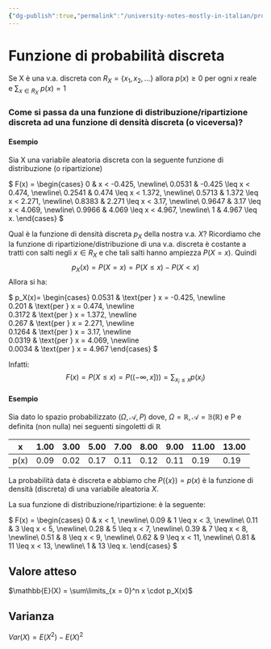 ```yaml
---
{"dg-publish":true,"permalink":"/university-notes-mostly-in-italian/probabilita-e-statistica/teoria/funzione-di-probabilita-discreta/","created":"2023-01-23T01:47:33.581+01:00","updated":"2023-01-23T01:47:33.581+01:00"}
---
```


# Funzione di probabilità discreta
Se X è una v.a. discreta con $R_X = \{x_1, x_2, ...\}$ allora $p(x) \geq 0$ per ogni $x$ reale e $\sum_{x \in R_X} \ p(x) = 1$

### Come si passa da una funzione di distribuzione/ripartizione discreta ad una funzione di densità discreta (o viceversa)?
#### Esempio
Sia X una variabile aleatoria discreta con la seguente funzione di distribuzione (o ripartizione)

$
F(x) = \begin{cases}
0 & x < -0.425, \newline\\
0.0531 &  -0.425  \leq  x < 0.474, \newline\\
0.2541 &  0.474  \leq  x < 1.372, \newline\\
0.5713 &  1.372  \leq  x < 2.271, \newline\\
0.8383 &  2.271  \leq  x < 3.17, \newline\\
0.9647 &  3.17  \leq  x < 4.069, \newline\\
0.9966 &  4.069  \leq  x < 4.967, \newline\\
1 &  4.967  \leq  x.
\end{cases}
$

Qual è la funzione di densità discreta $p_X$ della nostra v.a. $X$? 
Ricordiamo che la funzione di ripartizione/distribuzione di una v.a. discreta è costante a tratti con salti negli $x \in R_X$ e che tali salti hanno ampiezza $P(X=x)$. Quindi
$$p_X(x)=P(X=x)=P(X \leq x)-P(X < x)$$
Allora si ha:

$
p_X(x)=
\begin{cases}
0.0531 &  \text{per } x = -0.425, \newline\
0.201 &  \text{per } x = 0.474, \newline\
0.3172 &  \text{per } x = 1.372, \newline\
0.267 &  \text{per } x = 2.271, \newline\
0.1264 &  \text{per } x = 3.17, \newline\
0.0319 &  \text{per } x = 4.069, \newline\
0.0034 &  \text{per } x = 4.967
\end{cases}
$

Infatti:
$$F(x) = P(X \leq x) = P((-\infty, x])) = \sum_{x_i \leq x} p(x_i)$$

#### Esempio

Sia dato lo spazio probabilizzato $(\Omega, \mathcal{A}, P)$ dove, $\Omega=\mathbb{R}, \mathcal{A} = \mathbb{B}(\mathbb{R})$ e P e definita (non nulla) nei seguenti singoletti di $\mathbb{R}$

| x    | 1.00 | 3.00 | 5.00 | 7.00 | 8.00 | 9.00 | 11.00 | 13.00 |
| ---- | ---- | ---- | ---- | ---- | ---- | ---- | ----- | ----- |
| p(x) | 0.09 | 0.02 | 0.17 | 0.11 | 0.12 | 0.11 | 0.19  | 0.19 |

La probabilità data è discreta e abbiamo che $P(\{x\}) = p(x)$ è la funzione di densità (discreta) di una variabile aleatoria $X$.

La sua funzione di distribuzione/ripartizione: è la seguente:

$
F(x) = \begin{cases}
0 & x < 1, \newline\\
0.09 &  1  \leq  x < 3, \newline\\
0.11 &  3  \leq  x < 5, \newline\\
0.28 &  5  \leq  x < 7, \newline\\
0.39 &  7  \leq  x < 8, \newline\\
0.51 &  8  \leq  x < 9, \newline\\
0.62 &  9  \leq  x < 11, \newline\\
0.81 &  11  \leq  x < 13, \newline\\
1 &  13  \leq  x.
\end{cases}
$

## Valore atteso
$\mathbb{E}(X) = \sum\limits_{x = 0}^n x \cdot p_X(x)$

## Varianza
$Var(X) = E(X^2) - E(X)^2$